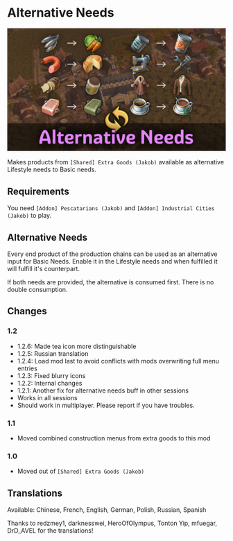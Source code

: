 # Alternative Needs

![](./banner.jpg)

Makes products from `[Shared] Extra Goods (Jakob)` available as alternative Lifestyle needs to Basic needs.

## Requirements

You need `[Addon] Pescatarians (Jakob)` and `[Addon] Industrial Cities (Jakob)` to play.

## Alternative Needs

Every end product of the production chains can be used as an alternative input for Basic Needs.
Enable it in the Lifestyle needs and when fulfilled it will fulfill it's counterpart.

If both needs are provided, the alternative is consumed first.
There is no double consumption.

## Changes

### 1.2

- 1.2.6: Made tea icon more distinguishable
- 1.2.5: Russian translation
- 1.2.4: Load mod last to avoid conflicts with mods overwriting full menu entries
- 1.2.3: Fixed blurry icons
- 1.2.2: Internal changes
- 1.2.1: Another fix for alternative needs buff in other sessions
- Works in all sessions
- Should work in multiplayer. Please report if you have troubles.

### 1.1

- Moved combined construction menus from extra goods to this mod

### 1.0

- Moved out of `[Shared] Extra Goods (Jakob)`

## Translations

Available: Chinese, French, English, German, Polish, Russian, Spanish

Thanks to redzmey1, darknesswei, HeroOfOlympus, Tonton Yip, mfuegar, DrD_AVEL for the translations!
